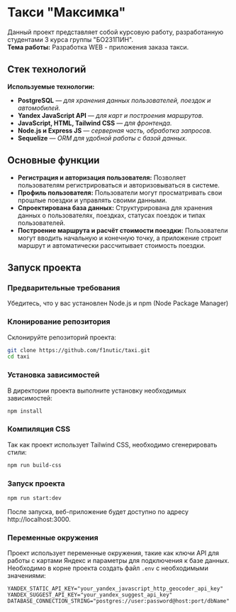 # Такси "Максимка"
Данный проект представляет собой курсовую работу, разработанную студентами 3 курса группы "БО231ПИН".   
**Тема работы:** Разработка WEB - приложения заказа такси.   

## Стек технологий
**Используемые технологии:**
- **PostgreSQL** — _для хранения данных пользователей, поездок и автомобилей._
- **Yandex JavaScript API** — _для карт и построения маршрутов._
- **JavaScript, HTML, Tailwind CSS** — _для фронтенда._
- **Node.js и Express JS** — _серверная часть, обработка запросов._
- **Sequelize** — _ORM для удобной работы с базой данных._

## Основные функции
- **Регистрация и авторизация пользователя:** Позволяет пользователям регистрироваться и авторизовываться в системе.
- **Профиль пользователя:** Пользователи могут просматривать свои прошлые поездки и управлять своими данными.
- **Спроектирована база данных:** Структурирована для хранения данных о пользователях, поездках, статусах поездок и типах пользователей.
- **Построение маршрута и расчёт стоимости поездки:** Пользователи могут вводить начальную и конечную точку, а приложение строит маршрут и автоматически рассчитывает стоимость поездки.

## Запуск проекта
### Предварительные требования
Убедитесь, что у вас установлен Node.js и npm (Node Package Manager)
### Клонирование репозитория
Склонируйте репозиторий проекта:
```bash
git clone https://github.com/f1nutic/taxi.git
cd taxi
```
### Установка зависимостей
В директории проекта выполните установку необходимых зависимостей:
```bash
npm install
```
### Компиляция CSS
Так как проект использует Tailwind CSS, необходимо сгенерировать стили:
```bash
npm run build-css
```
### Запуск проекта
```bash
npm run start:dev
```
После запуска, веб-приложение будет доступно по адресу http://localhost:3000.
### Переменные окружения
Проект использует переменные окружения, такие как ключи API для работы с картами Яндекс и параметры для подключения к базе данных.   
Необходимо в корне проекта создать файл `.env` с необходимыми значениями:
```
YANDEX_STATIC_API_KEY="your_yandex_javascript_http_geocoder_api_key"
YANDEX_SUGGEST_API_KEY="your_yandex_suggest_api_key"
DATABASE_CONNECTION_STRING="postgres://user:password@host:port/dbName"
```

